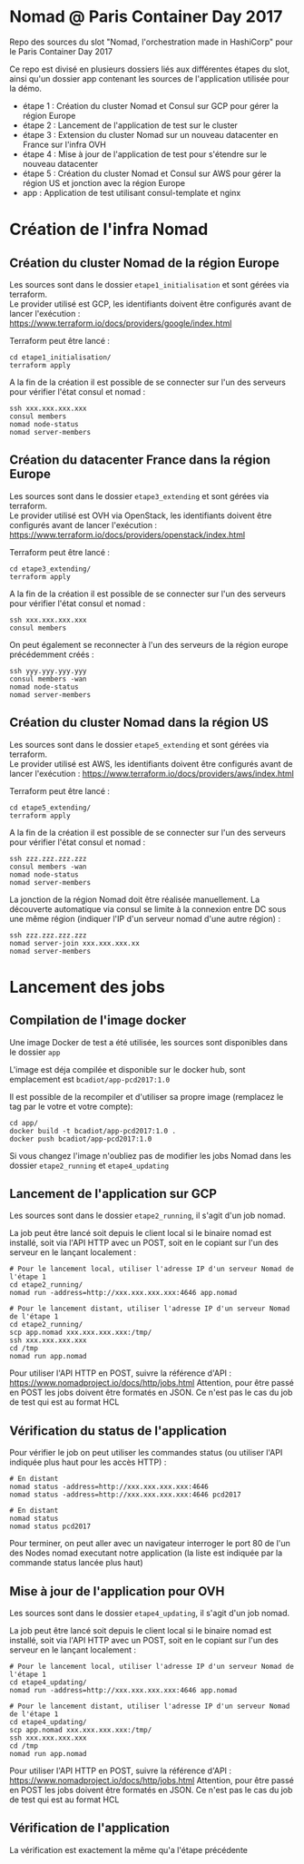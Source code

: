 # Nomad @ Paris Container Day 2017

Repo des sources du slot "Nomad, l'orchestration made in HashiCorp" pour le Paris Container Day 2017

Ce repo est divisé en plusieurs dossiers liés aux différentes étapes du slot, ainsi qu'un dossier app contenant les sources de l'application utilisée pour la démo.

* étape 1 : Création du cluster Nomad et Consul sur GCP pour gérer la région Europe
* étape 2 : Lancement de l'application de test sur le cluster
* étape 3 : Extension du cluster Nomad sur un nouveau datacenter en France sur l'infra OVH
* étape 4 : Mise à jour de l'application de test pour s'étendre sur le nouveau datacenter
* étape 5 : Création du cluster Nomad et Consul sur AWS pour gérer la région US et jonction avec la région Europe
* app : Application de test utilisant consul-template et nginx

# Création de l'infra Nomad

## Création du cluster Nomad de la région Europe

Les sources sont dans le dossier `etape1_initialisation` et sont gérées via terraform.  
Le provider utilisé est GCP, les identifiants doivent être configurés avant de lancer l'exécution : https://www.terraform.io/docs/providers/google/index.html

Terraform peut être lancé :
```shell
cd etape1_initialisation/
terraform apply
```

A la fin de la création il est possible de se connecter sur l'un des serveurs pour vérifier l'état consul et nomad :
```shell
ssh xxx.xxx.xxx.xxx
consul members
nomad node-status
nomad server-members
```

## Création du datacenter France dans la région Europe

Les sources sont dans le dossier `etape3_extending` et sont gérées via terraform.  
Le provider utilisé est OVH via OpenStack, les identifiants doivent être configurés avant de lancer l'exécution : https://www.terraform.io/docs/providers/openstack/index.html

Terraform peut être lancé :
```shell
cd etape3_extending/
terraform apply
```

A la fin de la création il est possible de se connecter sur l'un des serveurs pour vérifier l'état consul et nomad :
```shell
ssh xxx.xxx.xxx.xxx
consul members
```

On peut également se reconnecter à l'un des serveurs de la région europe précédemment créés :
```shell
ssh yyy.yyy.yyy.yyy
consul members -wan
nomad node-status
nomad server-members
```

## Création du cluster Nomad dans la région US

Les sources sont dans le dossier `etape5_extending` et sont gérées via terraform.  
Le provider utilisé est AWS, les identifiants doivent être configurés avant de lancer l'exécution : https://www.terraform.io/docs/providers/aws/index.html

Terraform peut être lancé :
```shell
cd etape5_extending/
terraform apply
```

A la fin de la création il est possible de se connecter sur l'un des serveurs pour vérifier l'état consul et nomad :
```shell
ssh zzz.zzz.zzz.zzz
consul members -wan
nomad node-status
nomad server-members
```

La jonction de la région Nomad doit être réalisée manuellement. La découverte automatique via consul se limite à la connexion entre DC sous une même région (indiquer l'IP d'un serveur nomad d'une autre région) :
```shell
ssh zzz.zzz.zzz.zzz
nomad server-join xxx.xxx.xxx.xx
nomad server-members
```

# Lancement des jobs

## Compilation de l'image docker

Une image Docker de test a été utilisée, les sources sont disponibles dans le dossier `app`

L'image est déja compilée et disponible sur le docker hub, sont emplacement est `bcadiot/app-pcd2017:1.0`

Il est possible de la recompiler et d'utiliser sa propre image (remplacez le tag par le votre et votre compte):
```shell
cd app/
docker build -t bcadiot/app-pcd2017:1.0 .
docker push bcadiot/app-pcd2017:1.0
```

Si vous changez l'image n'oubliez pas de modifier les jobs Nomad dans les dossier `etape2_running` et `etape4_updating`

## Lancement de l'application sur GCP

Les sources sont dans le dossier `etape2_running`, il s'agit d'un job nomad.

La job peut être lancé soit depuis le client local si le binaire nomad est installé, soit via l'API HTTP avec un POST, soit en le copiant sur l'un des serveur en le lançant localement :
```shell
# Pour le lancement local, utiliser l'adresse IP d'un serveur Nomad de l'étape 1
cd etape2_running/
nomad run -address=http://xxx.xxx.xxx.xxx:4646 app.nomad

# Pour le lancement distant, utiliser l'adresse IP d'un serveur Nomad de l'étape 1
cd etape2_running/
scp app.nomad xxx.xxx.xxx.xxx:/tmp/
ssh xxx.xxx.xxx.xxx
cd /tmp
nomad run app.nomad
```

Pour utiliser l'API HTTP en POST, suivre la référence d'API :
https://www.nomadproject.io/docs/http/jobs.html
Attention, pour être passé en POST les jobs doivent être formatés en JSON. Ce n'est pas le cas du job de test qui est au format HCL

## Vérification du status de l'application

Pour vérifier le job on peut utiliser les commandes status (ou utiliser l'API indiquée plus haut pour les accès HTTP) :
```shell
# En distant
nomad status -address=http://xxx.xxx.xxx.xxx:4646
nomad status -address=http://xxx.xxx.xxx.xxx:4646 pcd2017

# En distant
nomad status
nomad status pcd2017
```

Pour terminer, on peut aller avec un navigateur interroger le port 80 de l'un des Nodes nomad executant notre application (la liste est indiquée par la commande status lancée plus haut)

## Mise à jour de l'application pour OVH

Les sources sont dans le dossier `etape4_updating`, il s'agit d'un job nomad.

La job peut être lancé soit depuis le client local si le binaire nomad est installé, soit via l'API HTTP avec un POST, soit en le copiant sur l'un des serveur en le lançant localement :
```shell
# Pour le lancement local, utiliser l'adresse IP d'un serveur Nomad de l'étape 1
cd etape4_updating/
nomad run -address=http://xxx.xxx.xxx.xxx:4646 app.nomad

# Pour le lancement distant, utiliser l'adresse IP d'un serveur Nomad de l'étape 1
cd etape4_updating/
scp app.nomad xxx.xxx.xxx.xxx:/tmp/
ssh xxx.xxx.xxx.xxx
cd /tmp
nomad run app.nomad
```

Pour utiliser l'API HTTP en POST, suivre la référence d'API :
https://www.nomadproject.io/docs/http/jobs.html
Attention, pour être passé en POST les jobs doivent être formatés en JSON. Ce n'est pas le cas du job de test qui est au format HCL

## Vérification de l'application

La vérification est exactement la même qu'a l'étape précédente
